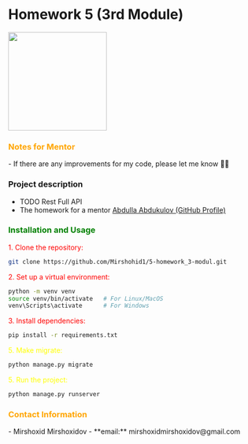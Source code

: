 # Homework 5 (3rd Module)
<img src="https://avatars.mds.yandex.net/i?id=fb01ee68b66f297d818d4d02252d179e33a78d9f-11547768-images-thumbs&n=13" width="200">

<h3 style="color:orange;">Notes for Mentor</h3>
- If there are any improvements for my code, please let me know 🙏🏻

### Project description
- TODO Rest Full API
- The homework for a mentor <a href="https://github.com/abdullaabdukulov">Abdulla Abdukulov (GitHub Profile)</a>

<h3 style="color:green;">Installation and Usage</h3>
<p style="color:red;">1. Clone the repository:</p>

```bash
git clone https://github.com/Mirshohid1/5-homework_3-modul.git
```
<p style="color:red;"></p>
<p style="color:red;">2. Set up a virtual environment:</p>

```bash
python -m venv venv
source venv/bin/activate   # For Linux/MacOS
venv\Scripts\activate      # For Windows
```

<p style="color:red;">3. Install dependencies:</p>

```bash
pip install -r requirements.txt
```

<p style="color:yellow;">5. Make migrate:</p>

```bash
python manage.py migrate
```

<p style="color:yellow;">5. Run the project:</p>

```bash
python manage.py runserver
```

<h3 style="color:orange;">Contact Information</h3>
- Mirshoxid Mirshoxidov
    - **email:** mirshoxidmirshoxidov@gmail.com